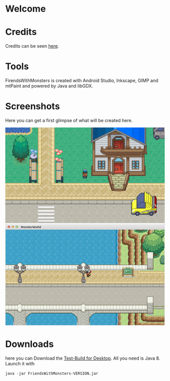 # Welcome

# Credits
Credits can be seen [here](./Documents/CREDITS.md).

# Tools
FirendsWithMonsters is created with Android Studio, Inkscape, GIMP and
mtPaint and powered by Java and libGDX.

# Screenshots
Here you can get a first glimpse of what will be created here.

![alt text](./Documents/Screenshots/preview1.png "First Preview")
![alt text](./Documents/Screenshots/preview2.png "Second Preview")

# Downloads
here you can Download the [Test-Build for Desktop](.Builds/Testing/Desktop/FirendsWithMonsters-0.0.0.1).
All you need is Java 8. Launch it with 

```
java -jar FriendsWithMonsters-VERSION.jar
```
